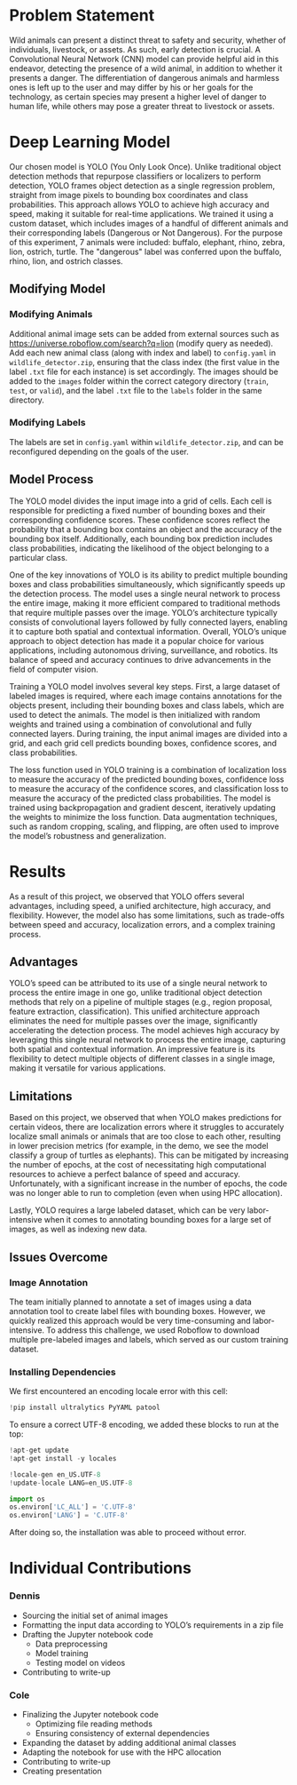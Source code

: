 # Problem Statement
Wild animals can present a distinct threat to safety and security, whether of individuals, livestock, or assets.  As such, early detection is crucial.  A Convolutional Neural Network (CNN) model can provide helpful aid in this endeavor, detecting the presence of a wild animal, in addition to whether it presents a danger.  The differentiation of dangerous animals and harmless ones is left up to the user and may differ by his or her goals for the technology, as certain species may present a higher level of danger to human life, while others may pose a greater threat to livestock or assets.

# Deep Learning Model
Our chosen model is YOLO (You Only Look Once). Unlike traditional object detection methods that repurpose classifiers or localizers to perform detection, YOLO frames object detection as a single regression problem, straight from image pixels to bounding box coordinates and class probabilities. This approach allows YOLO to achieve high accuracy and speed, making it suitable for real-time applications.  We trained it using a custom dataset, which includes images of a handful of different animals and their corresponding labels (Dangerous or Not Dangerous).  For the purpose of this experiment, 7 animals were included: buffalo, elephant, rhino, zebra, lion, ostrich, turtle.  The "dangerous" label was conferred upon the buffalo, rhino, lion, and ostrich classes.

## Modifying Model
### Modifying Animals
Additional animal image sets can be added from external sources such as https://universe.roboflow.com/search?q=lion (modify query as needed).  Add each new animal class (along with index and label) to ```config.yaml``` in ```wildlife_detector.zip```, ensuring that the class index (the first value in the label ```.txt``` file for each instance) is set accordingly.  The images should be added to the ```images``` folder within the correct category directory (```train```, ```test```, or ```valid```), and the label ```.txt``` file to the ```labels``` folder in the same directory.

### Modifying Labels
The labels are set in ```config.yaml``` within ```wildlife_detector.zip```, and can be reconfigured depending on the goals of the user.

## Model Process
The YOLO model divides the input image into a grid of cells. Each cell is responsible for predicting a fixed number of bounding boxes and their corresponding confidence scores. These confidence scores reflect the probability that a bounding box contains an object and the accuracy of the bounding box itself. Additionally, each bounding box prediction includes class probabilities, indicating the likelihood of the object belonging to a particular class.


One of the key innovations of YOLO is its ability to predict multiple bounding boxes and class probabilities simultaneously, which significantly speeds up the detection process. The model uses a single neural network to process the entire image, making it more efficient compared to traditional methods that require multiple passes over the image. YOLO’s architecture typically consists of convolutional layers followed by fully connected layers, enabling it to capture both spatial and contextual information.
Overall, YOLO’s unique approach to object detection has made it a popular choice for various applications, including autonomous driving, surveillance, and robotics. Its balance of speed and accuracy continues to drive advancements in the field of computer vision.


Training a YOLO model involves several key steps. First, a large dataset of labeled images is required, where each image contains annotations for the objects present, including their bounding boxes and class labels, which are used to detect the animals. The model is then initialized with random weights and trained using a combination of convolutional and fully connected layers. During training, the input animal images are divided into a grid, and each grid cell predicts bounding boxes, confidence scores, and class probabilities.


The loss function used in YOLO training is a combination of localization loss to measure the accuracy of the predicted bounding boxes, confidence loss to measure the accuracy of the confidence scores, and classification loss to measure the accuracy of the predicted class probabilities. The model is trained using backpropagation and gradient descent, iteratively updating the weights to minimize the loss function. Data augmentation techniques, such as random cropping, scaling, and flipping, are often used to improve the model’s robustness and generalization.

# Results
As a result of this project, we observed that YOLO offers several advantages, including speed, a unified architecture, high accuracy, and flexibility. However, the model also has some limitations, such as trade-offs between speed and accuracy, localization errors, and a complex training process.

## Advantages
YOLO’s speed can be attributed to its use of a single neural network to process the entire image in one go, unlike traditional object detection methods that rely on a pipeline of multiple stages (e.g., region proposal, feature extraction, classification). This unified architecture approach eliminates the need for multiple passes over the image, significantly accelerating the detection process. The model achieves high accuracy by leveraging this single neural network to process the entire image, capturing both spatial and contextual information. An impressive feature is its flexibility to detect multiple objects of different classes in a single image, making it versatile for various applications.

## Limitations
Based on this project, we observed that when YOLO makes predictions for certain videos, there are localization errors where it struggles to accurately localize small animals or animals that are too close to each other, resulting in lower precision metrics (for example, in the demo, we see the model classify a group of turtles as elephants). This can be mitigated by increasing the number of epochs, at the cost of necessitating high computational resources to achieve a perfect balance of speed and accuracy. Unfortunately, with a significant increase in the number of epochs, the code was no longer able to run to completion (even when using HPC allocation).

Lastly, YOLO requires a large labeled dataset, which can be very labor-intensive when it comes to annotating bounding boxes for a large set of images, as well as indexing new data.

## Issues Overcome
### Image Annotation
The team initially planned to annotate a set of images using a data annotation tool to create label files with bounding boxes. However, we quickly realized this approach would be very time-consuming and labor-intensive. To address this challenge, we used Roboflow to download multiple pre-labeled images and labels, which served as our custom training dataset.

### Installing Dependencies
We first encountered an encoding locale error with this cell:
```python
!pip install ultralytics PyYAML patool
```

To ensure a correct UTF-8 encoding, we added these blocks to run at the top:
```python
!apt-get update
!apt-get install -y locales
```
```python
!locale-gen en_US.UTF-8
!update-locale LANG=en_US.UTF-8
```
```python
import os
os.environ['LC_ALL'] = 'C.UTF-8'
os.environ['LANG'] = 'C.UTF-8'
```

After doing so, the installation was able to proceed without error.

# Individual Contributions
### Dennis
* Sourcing the initial set of animal images
* Formatting the input data according to YOLO’s requirements in a zip file
* Drafting the Jupyter notebook code
    * Data preprocessing
    * Model training
    * Testing model on videos
* Contributing to write-up  

### Cole
* Finalizing the Jupyter notebook code
    * Optimizing file reading methods
    * Ensuring consistency of external dependencies
* Expanding the dataset by adding additional animal classes
* Adapting the notebook for use with the HPC allocation
* Contributing to write-up
* Creating presentation

